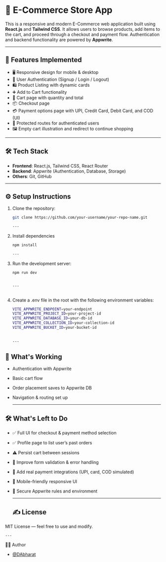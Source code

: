 # 🛒 E-Commerce Store App

This is a responsive and modern E-Commerce web application built using **React.js** and **Tailwind CSS**. It allows users to browse products, add items to the cart, and proceed through a checkout and payment flow. Authentication and backend functionality are powered by **Appwrite**.

---

## 🚀 Features Implemented

- 🖥️ Responsive design for mobile & desktop
- 👤 User Authentication (Signup / Login / Logout)
- 🛍️ Product Listing with dynamic cards
- ➕ Add to Cart functionality
- 🧾 Cart page with quantity and total
- 📦 Checkout page
- 💳 Payment options page with UPI, Credit Card, Debit Card, and COD (UI)
- 🔐 Protected routes for authenticated users
- 🖼️ Empty cart illustration and redirect to continue shopping

---

## 🛠️ Tech Stack

- **Frontend**: React.js, Tailwind CSS, React Router
- **Backend**: Appwrite (Authentication, Database, Storage)
- **Others**: Git, GitHub

---

## ⚙️ Setup Instructions

1. Clone the repository:
   ```bash
   git clone https://github.com/your-username/your-repo-name.git

   ---
   
2. Install dependencies
   ```bash
   npm install

   ---

 3. Run the development server:
     ```bash
    npm run dev


    ---
   

 4. Create a .env file in the root with the following environment variables:
    
    ```bash
    VITE_APPWRITE_ENDPOINT=your-endpoint
    VITE_APPWRITE_PROJECT_ID=your-project-id
    VITE_APPWRITE_DATABASE_ID=your-db-id
    VITE_APPWRITE_COLLECTION_ID=your-collection-id
    VITE_APPWRITE_BUCKET_ID=your-bucket-id
   
  
    ---

## 🧠 What's Working

- Authentication with Appwrite
- Basic cart flow
- Order placement saves to Appwrite DB
- Navigation & routing set up

  ---

## 🛠️ What's Left to Do

- ✅ Full UI for checkout & payment method selection
- ✅ Profile page to list user’s past orders
- ⚠️ Persist cart between sessions
- 📱 Improve form validation & error handling
- 🧾 Add real payment integrations (UPI, card, COD simulated)
- 🎨 Mobile-friendly responsive UI
- 🔐 Secure Appwrite rules and environment


    ---


  ## ✍️ License

MIT License — feel free to use and modify.


    ---

👨‍💻 Author

- [@DAbharat](https://github.com/DAbharat)
  
